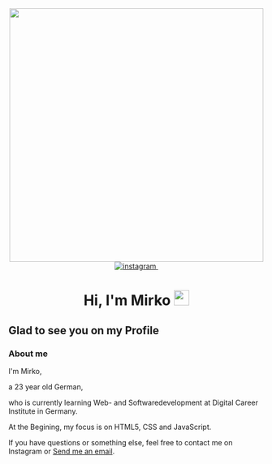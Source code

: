 <div id="header" align="center">
  <img src="https://media.giphy.com/media/v1.Y2lkPTc5MGI3NjExOXYwZmFpejJ6aTJvcTh5a2Y1bjU4anRqcjMweW93MGJxd3I3amc3OCZlcD12MV9pbnRlcm5hbF9naWZfYnlfaWQmY3Q9Zw/XD9o33QG9BoMis7iM4/giphy.gif" width="500"/>
</div>

<div align="center">
  <a href="https://instagram.com/mirko_brink" rel="nofollow">
<img src="https://camo.githubusercontent.com/2cf968f0f7b261ca1b4338113f54a149f63c4c55cfe9e3dc517c1f1168fb15b4/68747470733a2f2f696d672e736869656c64732e696f2f62616467652f696e7374616772616d2d2532333030303030302e7376673f267374796c653d666f722d7468652d6261646765266c6f676f3d696e7374616772616d266c6f676f436f6c6f723d7768697465" alt="instagram" data-canonical-src="https://img.shields.io/badge/instagram-%23000000.svg?&amp;style=for-the-badge&amp;logo=instagram&amp;logoColor=white" style="max-width: 100%;">
</a>
  <img src="https://komarev.com/ghpvc/?username=mirkobrink2412&style=flat-square&color=blue" alt=""/>
</div>
<h1 align="center">
  Hi, I'm Mirko
  <img src="https://media.giphy.com/media/hvRJCLFzcasrR4ia7z/giphy.gif" width="30px"/>
</h1>
<h2>Glad to see you on my Profile</h2>
<h3>About me</h3>
  
<p>
  I'm Mirko,
</p>

<p>
   a 23 year old German,
<p>
  who is currently learning Web- and Softwaredevelopment at Digital Career Institute in Germany.
</p>
<p>
   
</p>
  At the Begining, my focus is on HTML5, CSS and JavaScript.
</p>

<p>
  If you have questions or something else, feel free to contact me on Instagram or <a href="mailto:m.brinkmann00@gmail.com">Send me an email</a>.
</p>

<!--
**mirkobrink2412/mirkobrink2412** is a ✨ _special_ ✨ repository because its `README.md` (this file) appears on your GitHub profile.

Here are some ideas to get you started:

- 🔭 I’m currently working on ...
- 🌱 I’m currently learning ...
- 👯 I’m looking to collaborate on ...
- 🤔 I’m looking for help with ...
- 💬 Ask me about ...
- 📫 How to reach me: ...
- 😄 Pronouns: ...
- ⚡ Fun fact: ...
-->
